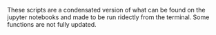 These scripts are a condensated version of what can be found on the jupyter notebooks and made to be run ridectly from the terminal. Some functions are not fully updated.
